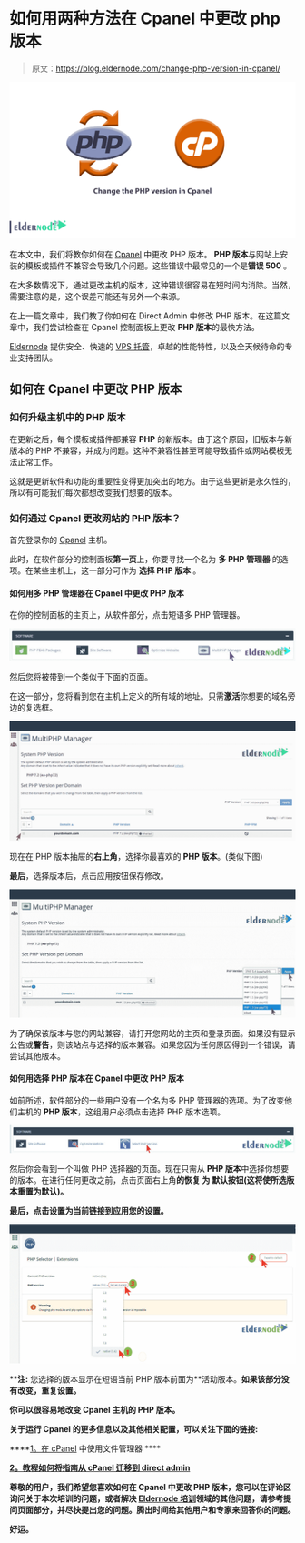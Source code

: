 # 如何用两种方法在 Cpanel 中更改 php 版本

> 原文：<https://blog.eldernode.com/change-php-version-in-cpanel/>

![change the PHP version in Cpanel](img/c7b1f2057b26f13b59da7330210e5124.png)

在本文中，我们将教你如何在 [Cpanel](https://eldernode.com/category/cpanel/) 中更改 PHP 版本。 **PHP 版本**与网站上安装的模板或插件不兼容会导致几个问题。这些错误中最常见的一个是**错误 500** 。

在大多数情况下，通过更改主机的版本，这种错误很容易在短时间内消除。当然，需要注意的是，这个误差可能还有另外一个来源。

在上一篇文章中，我们教了你如何在 Direct Admin 中修改 PHP 版本。在这篇文章中，我们尝试检查在 Cpanel 控制面板上更改 **PHP 版本**的最快方法。

[Eldernode](https://eldernode.com/) 提供安全、快速的 [VPS 托管](https://eldernode.com/vps-hosting/)，卓越的性能特性，以及全天候待命的专业支持团队。

## 如何在 Cpanel 中更改 PHP 版本

### 如何升级主机中的 PHP 版本

在更新之后，每个模板或插件都兼容 **PHP** 的新版本。由于这个原因，旧版本与新版本的 PHP 不兼容，并成为问题。这种不兼容性甚至可能导致插件或网站模板无法正常工作。

这就是更新软件和功能的重要性变得更加突出的地方。由于这些更新是永久性的，所以有可能我们每次都想改变我们想要的版本。

### 如何通过 Cpanel 更改网站的 PHP 版本？

首先登录你的 [Cpanel](https://cpanel.net/) 主机。

此时，在软件部分的控制面板**第一页**上，你要寻找一个名为 **多 PHP 管理器** 的选项。在某些主机上，这一部分可作为 **选择 PHP 版本** 。

#### 如何用多 PHP 管理器在 Cpanel 中更改 PHP 版本

在你的控制面板的主页上，从软件部分，点击短语多 PHP 管理器。

![multi php manager](img/ec36f6b812946c00bd4efc6ca087677c.png)

然后您将被带到一个类似于下面的页面。

在这一部分，您将看到您在主机上定义的所有域的地址。只需**激活**你想要的域名旁边的复选框。

![Set php version per domain](img/c576bee996e1922d3b99dcde318f28e4.png)

现在在 PHP 版本抽屉的**右上角**，选择你最喜欢的 **PHP 版本**。(类似下图)

**最后**，选择版本后，点击应用按钮保存修改。

![select php version](img/ed53289e8de99c554ebc617bb842cb60.png)

为了确保该版本与您的网站兼容，请打开您网站的主页和登录页面。如果没有显示公告或**警告**，则该站点与选择的版本兼容。如果您因为任何原因得到一个错误，请尝试其他版本。

#### 如何用选择 PHP 版本在 Cpanel 中更改 PHP 版本

如前所述，软件部分的一些用户没有一个名为多 PHP 管理器的选项。为了改变他们主机的 **PHP 版本**，这组用户必须点击选择 PHP 版本选项。

![select php version](img/f32b99a2bb6399eae75de58d1778c544.png)

然后你会看到一个叫做 PHP 选择器的页面。现在只需从 **PHP 版本**中选择你想要的版本。在进行任何更改之前，点击页面右上角**的恢复 为 默认按钮(这将使所选版本重置为默认)。**

****最后**，点击设置为当前链接到应用您的设置。**

**![current php version on cpanel](img/8c70246bc42e24fef90ac702713c31cd.png)**

****注:** 您选择的版本显示在短语当前 PHP 版本前面为**活动版本。**如果该部分没有改变，重复设置。**

**你可以很容易地改变 Cpanel 主机的 PHP 版本。**

****关于运行 Cpanel 的更多信息以及其他相关配置，可以关注下面的链接:****

****[1。在 cPanel](https://eldernode.com/working-with-file-manager-in-cpanel/) 中使用文件管理器 ****

****[2。教程如何将指南从 cPanel 迁移到 direct admin](https://eldernode.com/migration-guide-from-cpanel-to-directadmin/)****

****尊敬的用户**，我们希望您喜欢**如何在 Cpanel** 中更改 PHP 版本，您可以在评论区询问关于本次培训的问题，或者解决 [Eldernode 培训](https://eldernode.com/blog/)领域的其他问题，请参考提问页面部分，并尽快提出您的问题。腾出时间给其他用户和专家来回答你的问题。**

****好运。****